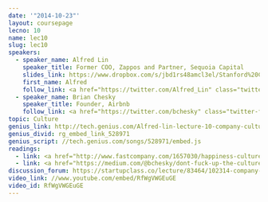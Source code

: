```yaml
---
date: '"2014-10-23"'
layout: coursepage
lecno: 10
name: lec10
slug: lec10
speakers:
  - speaker_name: Alfred Lin
    speaker_title: Former COO, Zappos and Partner, Sequoia Capital
    slides_link: https://www.dropbox.com/s/jbd1rs48amcl3el/Stanford%20CS183B%20-%20Culture.pdf?dl=0
    first_name: Alfred
    follow_link: <a href="https://twitter.com/Alfred_Lin" class="twitter-follow-button" data-show-count="false" data-show-screen-name="true">Follow @Alfred_Lin</a>
  - speaker_name: Brian Chesky
    speaker_title: Founder, Airbnb
    follow_link: <a href="https://twitter.com/bchesky" class="twitter-follow-button" data-show-count="false" data-show-screen-name="true">Follow @bchesky</a>
topic: Culture
genius_link: http://tech.genius.com/Alfred-lin-lecture-10-company-culture-and-building-a-team-part-i-annotated
genius_divid: rg_embed_link_528971
genius_script: //tech.genius.com/songs/528971/embed.js
readings:
  - link: <a href="http://www.fastcompany.com/1657030/happiness-culture-zappos-isnt-company-its-mission">The Happiness Culture - Zappos isn’t a Company -- it’s a Mission</a>, Fast Company
  - link: <a href="https://medium.com/@bchesky/dont-fuck-up-the-culture-597cde9ee9d4">Don’t Fuck Up the Culture</a> by Brian Chesky
discussion_forum: https://startupclass.co/lecture/83464/102314-company-culture-and-building-a-team-part-ibrbalfred-linb-iformer-coo-zappos-and-partner-sequoia-capital------i
video_link: //www.youtube.com/embed/RfWgVWGEuGE
video_id: RfWgVWGEuGE
---
```


